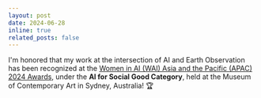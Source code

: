 ```yaml
---
layout: post
date: 2024-06-28
inline: true
related_posts: false
---
```


I'm honored that my work at the intersection of AI and Earth Observation has been recognized at the <a href="https://www.linkedin.com/posts/women-in-ai-asia-pacific-apac-_aiaustralia-artificialintelligence-machinelearning-activity-7214190359763910656-fN-V?utm_source=share&utm_medium=member_desktop&rcm=ACoAABctc-8BPMF67r0yW6IaRQDuVQWL0-QA_TQ">Women in AI (WAI) Asia and the Pacific (APAC) 2024 Awards</a>, under the <b>AI for Social Good Category</b>, held at the Museum of Contemporary Art in Sydney, Australia! 🏆
